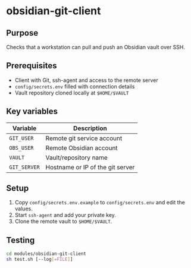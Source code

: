 # obsidian-git-client

## Purpose
Checks that a workstation can pull and push an Obsidian vault over SSH.

## Prerequisites
- Client with Git, ssh-agent and access to the remote server
- `config/secrets.env` filled with connection details
- Vault repository cloned locally at `$HOME/$VAULT`

## Key variables
| Variable | Description |
| --- | --- |
| `GIT_USER` | Remote git service account |
| `OBS_USER` | Remote Obsidian account |
| `VAULT` | Vault/repository name |
| `GIT_SERVER` | Hostname or IP of the git server |

## Setup
1. Copy `config/secrets.env.example` to `config/secrets.env` and edit the values.
2. Start `ssh-agent` and add your private key.
3. Clone the remote vault to `$HOME/$VAULT`.

## Testing
```sh
cd modules/obsidian-git-client
sh test.sh [--log[=FILE]]
```
